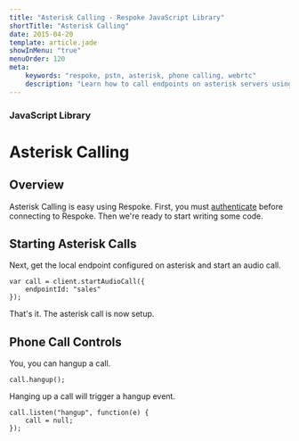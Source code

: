 ```yaml
---
title: "Asterisk Calling - Respoke JavaScript Library"
shortTitle: "Asterisk Calling"
date: 2015-04-20
template: article.jade
showInMenu: "true"
menuOrder: 120
meta:
    keywords: "respoke, pstn, asterisk, phone calling, webrtc"
    description: "Learn how to call endpoints on asterisk servers using Respke"
---
```


### JavaScript Library
# Asterisk Calling

## Overview

Asterisk Calling is easy using Respoke. First, you must [authenticate](/client/javascript/guide/authentication.html)
before connecting to Respoke. Then we're ready to start writing some code.

## Starting Asterisk Calls

Next, get the local endpoint configured on asterisk and start an audio call.

    var call = client.startAudioCall({
        endpointId: "sales"
    });

That's it. The asterisk call is now setup.


## Phone Call Controls

You, you can hangup a call.

    call.hangup();

Hanging up a call will trigger a hangup event.

    call.listen("hangup", function(e) {
        call = null;
    });
